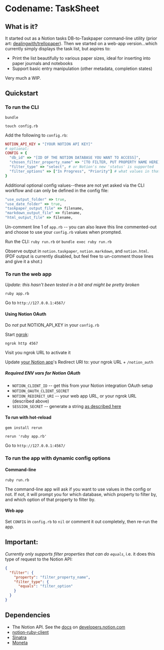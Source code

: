 # Codename: TaskSheet

## What is it?

It started out as a Notion tasks DB-to-Taskpaper command-line utility (prior art: [dealingwith/trellopaper](https://github.com/dealingwith/trellopaper)). Then we started on a web-app version...which currently simply displays the task list, but aspires to:

* Print the list beautifully to various paper sizes, ideal for inserting into paper journals and notebooks
* Support basic entry manipulation (other metadata, completion states)

Very much a WIP.

## Quickstart

### To run the CLI

`bundle`

`touch config.rb`

Add the following to `config.rb`:

```rb
NOTION_API_KEY = "[YOUR NOTION API KEY]"
# optional:
CONFIG = {
  "db_id" => "[ID OF THE NOTION DATABASE YOU WANT TO ACCESS]",
  "chosen_filter_property_name" => "[TO FILTER, PUT PROPERTY NAME HERE]", # e.g. what you've named the column in Notion, e.g. 'Status'
  "filter_type" => "select", # or Notion's new 'status' is supported
  "filter_options" => ["In Progress", "Priority"] # what values in that column to filter by, those are examples, could be anything
}
```

Additional optional config values--these are not yet asked via the CLI workflow and can only be defined in the config file:

```rb
"use_output_folder" => true,
"use_date_folder" => true,
"taskpaper_output_file" => filename,
"markdown_output_file" => filename,
"html_output_file" => filename,
```

Un-comment line 1 of `app.rb` -- you can also leave this line commented-out and choose to use your `config.rb` values when prompted.

Run the CLI: `ruby run.rb` or `bundle exec ruby run.rb`

Observe output in `notion.taskpaper`, `notion.markdown`, and `notion.html`. (PDF output is currently disabled, but feel free to un-comment those lines and give it a shot.)

### To run the web app

_Update: this hasn't been tested in a bit and might be pretty broken_

`ruby app.rb`

Go to `http://127.0.0.1:4567/`
#### Using Notion OAuth

Do _not_ put NOTION_API_KEY in your `config.rb`

Start [ngrok](https://ngrok.com/):

`ngrok http 4567`

Visit you ngrok URL to activate it

Update [your Notion app](https://www.notion.so/my-integrations)'s Redirect URI to: your ngrok URL + `/notion_auth`

##### Required ENV vars for Notion OAuth

- `NOTION_CLIENT_ID` -- get this from your Notion integration OAuth setup
- `NOTION_OAUTH_CLIENT_SECRET`
- `NOTION_REDIRECT_URI` -- your web app URL, or your ngrok URL (described above)
- `SESSION_SECRET` -- generate a string [as described here](https://sinatrarb.com/intro.html#:~:text=%24%20ruby%20%2De%20%22require%20%27securerandom%27%3B%20puts%20SecureRandom.hex(64)%22)

#### To run with hot-reload

`gem install rerun`

`rerun 'ruby app.rb'`

Go to `http://127.0.0.1:4567/`

### To run the app with dynamic config options

#### Command-line

`ruby run.rb`

The command-line app will ask if you want to use values in the config or not. If not, it will prompt you for which database, which property to filter by, and which option of that property to filter by.

#### Web app

Set `CONFIG` in `config.rb` to `nil` or comment it out completely, then re-run the app.

## Important:

_Currently only supports filter properties that can do `equals`_, i.e. it does this type of request to the Notion API:

```json
{
  "filter": {
    "property": "filter_property_name",
    "filter_type": {
      "equals": "filter_option"
    }
  }
}
```

## Dependencies

* The Notion API. See the [docs](https://developers.notion.com/reference/intro) on [developers.notion.com](https://developers.notion.com/)
* [notion-ruby-client](https://github.com/orbit-love/notion-ruby-client)
* [Sinatra](https://sinatrarb.com/)
* [Moneta](https://github.com/moneta-rb/moneta)
